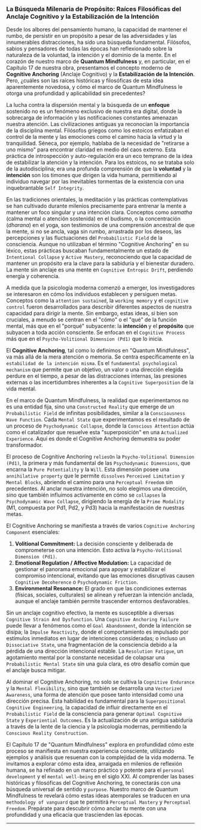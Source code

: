 ### La Búsqueda Milenaria de Propósito: Raíces Filosóficas del Anclaje Cognitivo y la Estabilización de la Intención

Desde los albores del pensamiento humano, la capacidad de mantener el rumbo, de persistir en un propósito a pesar de las adversidades y las innumerables distracciones, ha sido una búsqueda fundamental. Filósofos, sabios y pensadores de todas las épocas han reflexionado sobre la naturaleza de la voluntad, la intención y el dominio de la mente. En el corazón de nuestro marco de **Quantum Mindfulness** y, en particular, en el Capítulo 17 de nuestra obra, presentamos el concepto moderno de **Cognitive Anchoring** (Anclaje Cognitivo) y la **Estabilización de la Intención**. Pero, ¿cuáles son las raíces históricas y filosóficas de esta idea aparentemente novedosa, y cómo el marco de Quantum Mindfulness le otorga una profundidad y aplicabilidad sin precedentes?

La lucha contra la dispersión mental y la búsqueda de un **enfoque** sostenido no es un fenómeno exclusivo de nuestra era digital, donde la sobrecarga de información y las notificaciones constantes amenazan nuestra atención. Las civilizaciones antiguas ya reconocían la importancia de la disciplina mental. Filósofos griegos como los estoicos enfatizaban el control de la mente y las emociones como el camino hacia la virtud y la tranquilidad. Séneca, por ejemplo, hablaba de la necesidad de "retirarse a uno mismo" para encontrar claridad en medio del caos externo. Esta práctica de introspección y auto-regulación era un eco temprano de la idea de estabilizar la atención y la intención. Para los estoicos, no se trataba solo de la autodisciplina; era una profunda comprensión de que la **voluntad** y la **intención** son los timones que dirigen la vida humana, permitiendo al individuo navegar por las inevitables tormentas de la existencia con una inquebrantable `Self Integrity`.

En las tradiciones orientales, la meditación y las prácticas contemplativas se han cultivado durante milenios precisamente para entrenar la mente a mantener un foco singular y una intención clara. Conceptos como *samatha* (calma mental o atención sostenida) en el budismo, o la concentración (*dharana*) en el yoga, son testimonios de una comprensión ancestral de que la mente, si no se ancla, vaga sin rumbo, arrastrada por los deseos, las percepciones y las fluctuaciones del `Probabilistic Field` de la consciencia. Aunque no utilizaban el término "Cognitive Anchoring" en su léxico, estas prácticas buscaban fundamentalmente un estado de `Intentional Collapse` y `Active Mastery`, reconociendo que la capacidad de mantener un propósito era la clave para la sabiduría y el bienestar duradero. La mente sin anclaje es una mente en `Cognitive Entropic Drift`, perdiendo energía y coherencia.

A medida que la psicología moderna comenzó a emerger, los investigadores se interesaron en cómo los individuos establecen y persiguen metas. Conceptos como la `attention sustained`, la `working memory` y el `cognitive control` fueron desarrollados para describir diferentes aspectos de nuestra capacidad para dirigir la mente. Sin embargo, estas ideas, si bien son cruciales, a menudo se centran en el "cómo" o el "qué" de la función mental, más que en el "porqué" subyacente: la **intención** y el **propósito** que subyacen a toda acción consciente. Se enfocan en el `Cognitive Process` más que en el `Psycho-Volitional Dimension (Pd1)` que lo inicia.

El **Cognitive Anchoring**, tal como lo definimos en "Quantum Mindfulness", va más allá de la mera atención o memoria. Se centra específicamente en la `estabilidad de la intención misma`. Es el `fundamental psychological mechanism` que permite que un objetivo, un valor o una dirección elegida perdure en el tiempo, a pesar de las distracciones internas, las presiones externas o las incertidumbres inherentes a la `Cognitive Superposition` de la vida mental.

En el marco de Quantum Mindfulness, la realidad que experimentamos no es una entidad fija, sino una `Constructed Reality` que emerge de un `Probabilistic Field` de infinitas posibilidades, similar a la `Consciousness Wave Function`. Cada `Mental State` que experimentamos es el resultado de un proceso de `Psychodynamic Collapse`, donde la `Conscious Attention` actúa como el catalizador que resuelve esta "superposición" en una `Actualized Experience`. Aquí es donde el Cognitive Anchoring demuestra su poder transformador.

El proceso de Cognitive Anchoring `reliesOn` la `Psycho-Volitional Dimension (Pd1)`, la primera y más fundamental de las `Psychodynamic Dimensions`, que encarna la `Pure Potentiality` y la `Will`. Esta dimensión posee una `annihilative property` que le permite `dissolves` `Perceived Limitation` y `Mental Blocks`, abriendo el camino para una `Perceptual Freedom` sin precedentes. Al anclar nuestra intención, no solo elegimos una dirección, sino que también influimos activamente en cómo se `collapses` la `Psychodynamic Wave Collapse`, dirigiendo la energía de la `Prime Modality` (M1, compuesta por Pd1, Pd2, y Pd3) hacia la manifestación de nuestras metas.

El Cognitive Anchoring se manifiesta a través de varios `Cognitive Anchoring Component` esenciales:
1.  **Volitional Commitment:** La decisión consciente y deliberada de comprometerse con una intención. Esto activa la `Psycho-Volitional Dimension (Pd1)`.
2.  **Emotional Regulation / Affective Modulation:** La capacidad de gestionar el panorama emocional para apoyar y estabilizar el compromiso intencional, evitando que las emociones disruptivas causen `Cognitive Decoherence` o `Psychodynamic Friction`.
3.  **Environmental Resonance:** El grado en que las condiciones externas (físicas, sociales, culturales) se alinean y refuerzan la intención anclada, aunque el anclaje también permite trascender entornos desfavorables.

Sin un anclaje cognitivo efectivo, la mente es susceptible a diversas `Cognitive Strain And Dysfunction`. Una `Cognitive Anchoring Failure` puede llevar a fenómenos como el `Goal Abandonment`, donde la intención se disipa; la `Impulse Reactivity`, donde el comportamiento es impulsado por estímulos inmediatos en lugar de intenciones consideradas; o incluso un `Dissociative State`, una fragmentación de la consciencia debido a la pérdida de una dirección intencional estable. La `Resolution Fatigue`, un agotamiento mental por la constante necesidad de colapsar una `Probabilistic Mental State` sin una guía clara, es otro desafío común que el anclaje busca mitigar.

Al dominar el Cognitive Anchoring, no solo se cultiva la `Cognitive Endurance` y la `Mental Flexibility`, sino que también se desarrolla una `Vectorized Awareness`, una forma de atención que posee tanto intensidad como una dirección precisa. Esta habilidad es fundamental para la `Superpositional Cognitive Engineering`, la capacidad de influir directamente en el `Probabilistic Field` de la consciencia para generar `Optimal Cognitive State` y `Experiential Outcomes`. Es la actualización de una antigua sabiduría a través de la lente de la ciencia y la psicología modernas, permitiendo la `Conscious Reality Construction`.

El Capítulo 17 de "Quantum Mindfulness" explora en profundidad cómo este proceso se manifiesta en nuestra experiencia consciente, utilizando ejemplos y análisis que resuenan con la complejidad de la vida moderna. Te invitamos a explorar cómo esta idea, arraigada en milenios de reflexión humana, se ha refinado en un marco práctico y potente para el `personal development` y el `mental well-being` en el siglo XXI. Al comprender las bases históricas y filosóficas del Cognitive Anchoring, te conectarás con una búsqueda universal de sentido y `purpose`. Nuestro marco de Quantum Mindfulness te revelará cómo estas ideas atemporales se traducen en una `methodology of vanguard` que te permitirá `Perceptual Mastery` y `Perceptual Freedom`. Prepárate para descubrir cómo anclar tu mente con una profundidad y una eficacia que trascienden las épocas.

---